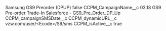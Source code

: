 <?xml version="1.0" encoding="UTF-8"?>
<CustomMetadata xmlns="http://soap.sforce.com/2006/04/metadata" xmlns:xsi="http://www.w3.org/2001/XMLSchema-instance" xmlns:xsd="http://www.w3.org/2001/XMLSchema">
    <label>Samsung GS9 Preorder (DPUP)</label>
    <protected>false</protected>
    <values>
        <field>CCPM_CampaignName__c</field>
        <value xsi:type="xsd:string">03.18 GS9  Pre-order Trade-In Salesforce - GS9_Pre_Order_DP_Up</value>
    </values>
    <values>
        <field>CCPM_campaignSMSDate__c</field>
        <value xsi:nil="true"/>
    </values>
    <values>
        <field>CCPM_dynamicURL__c</field>
        <value xsi:type="xsd:string">vzw.com/user/&lt;Ecode&gt;/S9/sms</value>
    </values>
    <values>
        <field>CCPM_isActive__c</field>
        <value xsi:type="xsd:boolean">true</value>
    </values>
</CustomMetadata>
